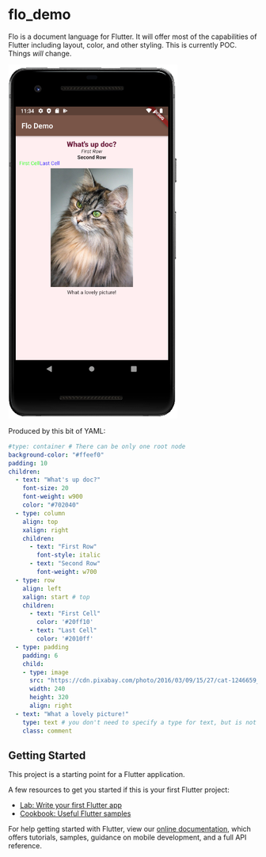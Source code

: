 # flo_demo

Flo is a document language for Flutter. It will offer most of the capabilities of Flutter including layout, color, and other styling. This is currently POC. Things *will* change.

![Flo_demo](pics/flo_demo.png?raw=true "Flo Demo Screenshot")

Produced by this bit of YAML:

```yaml
#type: container # There can be only one root node
background-color: "#ffeef0"
padding: 10
children:
  - text: "What's up doc?"
    font-size: 20
    font-weight: w900
    color: "#702040"
  - type: column
    align: top
    xalign: right
    children:
      - text: "First Row"
        font-style: italic
      - text: "Second Row"
        font-weight: w700
  - type: row
    align: left
    xalign: start # top
    children:
      - text: "First Cell"
        color: '#20ff10'
      - text: "Last Cell"
        color: '#2010ff'
  - type: padding
    padding: 6
    child:
    - type: image
      src: "https://cdn.pixabay.com/photo/2016/03/09/15/27/cat-1246659_960_720.jpg"
      width: 240
      height: 320
      align: right
  - text: "What a lovely picture!"
    type: text # you don't need to specify a type for text, but is not illegal :-)
    class: comment
```

## Getting Started

This project is a starting point for a Flutter application.

A few resources to get you started if this is your first Flutter project:

- [Lab: Write your first Flutter app](https://flutter.dev/docs/get-started/codelab)
- [Cookbook: Useful Flutter samples](https://flutter.dev/docs/cookbook)

For help getting started with Flutter, view our
[online documentation](https://flutter.dev/docs), which offers tutorials,
samples, guidance on mobile development, and a full API reference.
